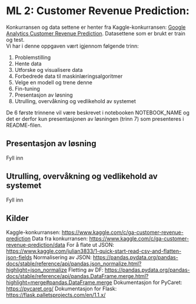 # ML 2: Customer Revenue Prediction:
Konkurransen og data settene er henter fra Kaggle-konkurransen: [Google Analytics Customer Revenue Prediction](https://www.kaggle.com/c/ga-customer-revenue-prediction). Datasettene som er brukt er train og test.  
Vi har i denne oppgaven vært igjennom følgende trinn: 
1.	Problemstilling
2.	Hente data
3.	Utforske og visualisere data
4.	Forbedrede data til maskinlæringsalgoritmer 
5.	Velge en modell og trene denne
6.	Fin-tuning
7.	Presentasjon av løsning
8.	Utrulling, overvåkning og vedlikehold av systemet

De 6 første trinnene vil være beskrevet i notebooken NOTEBOOK_NAME og det er derfor kun presentasjonen av løsningen (trinn 7) som presenteres i README-filen.
## Presentasjon av løsning 
Fyll inn
## Utrulling, overvåkning og vedlikehold av systemet
Fyll inn
## Kilder
Kaggle-konkurransen: https://www.kaggle.com/c/ga-customer-revenue-prediction 
Data fra konkurransen: https://www.kaggle.com/c/ga-customer-revenue-prediction/data
For å flate ut JSON: https://www.kaggle.com/julian3833/1-quick-start-read-csv-and-flatten-json-fields 
Normalisering av JSON: https://pandas.pydata.org/pandas-docs/stable/reference/api/pandas.json_normalize.html?highlight=json_normalize 
Fletting av DF: https://pandas.pydata.org/pandas-docs/stable/reference/api/pandas.DataFrame.merge.html?highlight=merge#pandas.DataFrame.merge 
Dokumentasjon for PyCaret: https://pycaret.org/ 
Dokumentasjon for Flask: https://flask.palletsprojects.com/en/1.1.x/ 
